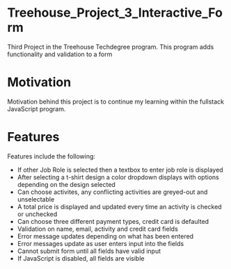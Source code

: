 # Treehouse_Project_3_Interactive_Form
 Third Project in the Treehouse Techdegree program.  This program adds functionality and validation to a form

# Motivation
Motivation behind this project is to continue my learning within the fullstack JavaScript program.

# Features
Features include the following:
- If other Job Role is selected then a textbox to enter job role is displayed
- After selecting a t-shirt design a color dropdown displays with options depending on the design selected
- Can choose activites, any conflicting activities are greyed-out and unselectable
- A total price is displayed and updated every time an activity is checked or unchecked
- Can choose three different payment types, credit card is defaulted
- Validation on name, email, activity and credit card fields
- Error message updates depending on what has been entered
- Error messages update as user enters input into the fields
- Cannot submit form until all fields have valid input
- If JavaScript is disabled, all fields are visible
